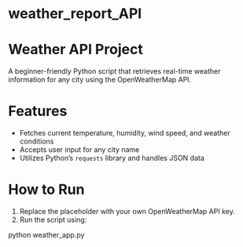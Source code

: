# weather_report_API

# Weather API Project

A beginner-friendly Python script that retrieves real-time weather information for any city using the OpenWeatherMap API.

# Features
- Fetches current temperature, humidity, wind speed, and weather conditions
- Accepts user input for any city name
- Utilizes Python’s `requests` library and handles JSON data

# How to Run
1. Replace the placeholder with your own OpenWeatherMap API key.
2. Run the script using:


python weather_app.py
